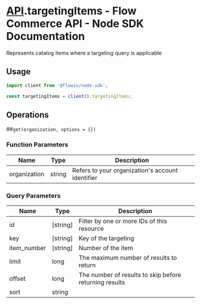 # [API](README.md).targetingItems - Flow Commerce API - Node SDK Documentation

Represents catalog items where a targeting query is applicable

## Usage

```JavaScript
import client from '@flowio/node-sdk';

const targetingItems = client().targetingItems;
```

## Operations

##`get(organization, options = {})`

### Function Parameters

| Name  | Type | Description |
| ---- | ---- | ---- |
| organization | string | Refers to your organization&#x27;s account identifier |

### Query Parameters

| Name  | Type | Description |
| ---- | ---- | ---- |
| id | [string] | Filter by one or more IDs of this resource |
| key | [string] | Key of the targeting |
| item_number | [string] | Number of the item |
| limit | long | The maximum number of results to return |
| offset | long | The number of results to skip before returning results |
| sort | string |  |

